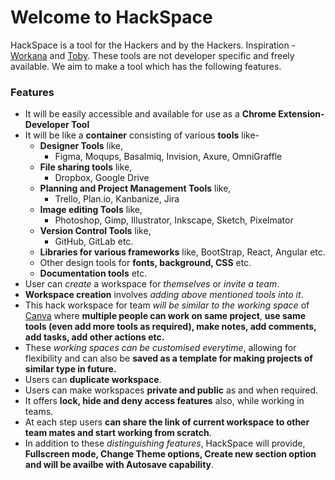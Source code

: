 # Welcome to HackSpace
HackSpace is a tool for the Hackers and by the Hackers. Inspiration - [Workana](https://workona.com) and [Toby](https://www.gettoby.com/). These tools are not developer specific and freely available. We aim to make a tool which has the following features. 

### Features
- It will be easily accessible and available for use as a **Chrome Extension- Developer Tool**
- It will be like a **container** consisting of various **tools** like-
   + **Designer Tools** like,
      - Figma, Moqups, Basalmiq, Invision, Axure, OmniGraffle
   + **File sharing tools** like,
      - Dropbox, Google Drive
   + **Planning and Project Management Tools** like,
      - Trello, Plan.io, Kanbanize, Jira
   + **Image editing Tools** like,
      - Photoshop, Gimp, Illustrator, Inkscape, Sketch, Pixelmator
   + **Version Control Tools** like,
      - GitHub, GitLab etc.
   + **Libraries for various frameworks** like, BootStrap, React, Angular etc.
   + Other design tools for **fonts, background, CSS** etc.
   + **Documentation tools** etc.
- User can *create* a workspace for *themselves* or *invite a team*.
- **Workspace creation** involves *adding above mentioned tools into it*.
- This hack workspace for team *will be similar to the working space* of [Canva]() where **multiple people can work on same project**, **use same tools (even add more tools as required), make notes, add comments, add tasks, add other actions etc.**
- These *working spaces can be customised everytime*, allowing for flexibility and can also be **saved as a template for making projects of similar type in future.**
- Users can **duplicate workspace**.
- Users can make workspaces **private and public** as and when required.
- It offers **lock, hide and deny access features** also, while working in teams.
- At each step users **can share the link of current workspace to other team mates and start working from scratch**.
- In addition to these *distinguishing features*, HackSpace will provide, **Fullscreen mode, Change Theme options, Create new section option and will be availbe with Autosave capability**.




